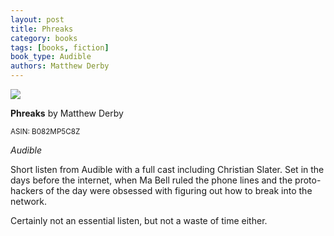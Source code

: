 ```yaml
---
layout: post
title: Phreaks
category: books
tags: [books, fiction]
book_type: Audible
authors: Matthew Derby
---
```

<img src="https://m.media-amazon.com/images/I/51YHL3AY2rL._SL500_.jpg"/>

**Phreaks** by Matthew Derby

<sup>ASIN: B082MP5C8Z</sup>

*Audible*

Short listen from Audible with a full cast including Christian Slater. Set in the
days before the internet, when Ma Bell ruled the phone lines and the proto-hackers
of the day were obsessed with figuring out how to break into the network.

Certainly not an essential listen, but not a waste of time either.
